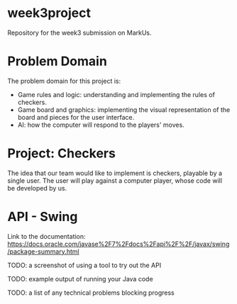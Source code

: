 # week3project
Repository for the week3 submission on MarkUs.


# Problem Domain

The problem domain for this project is:
- Game rules and logic: understanding and implementing the rules of checkers.
- Game board and graphics: implementing the visual representation of the board and pieces for the user interface.
- AI: how the computer will respond to the players' moves.

# Project: Checkers

The idea that our team would like to implement is checkers, playable by a single user. The user will play against a computer player, whose code will be developed by us.

# API - Swing

Link to the documentation: https://docs.oracle.com/javase%2F7%2Fdocs%2Fapi%2F%2F/javax/swing/package-summary.html

TODO: a screenshot of using a tool to try out the API

TODO: example output of running your Java code

TODO: a list of any technical problems blocking progress
